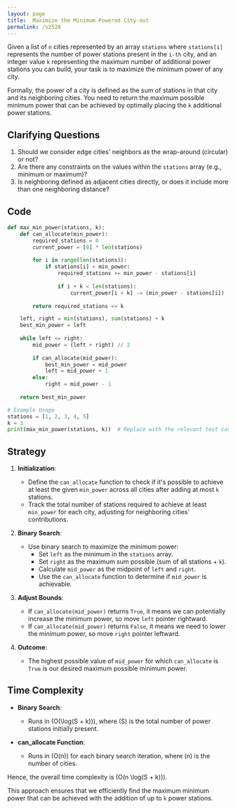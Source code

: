 ```yaml
---
layout: page
title:  Maximize the Minimum Powered City-out
permalink: /s2528
---
```


Given a list of `n` cities represented by an array `stations` where `stations[i]` represents the number of power stations present in the `i-th` city, and an integer value `k` representing the maximum number of additional power stations you can build, your task is to maximize the minimum power of any city.

Formally, the power of a city is defined as the sum of stations in that city and its neighboring cities. You need to return the maximum possible minimum power that can be achieved by optimally placing the `k` additional power stations.

## Clarifying Questions

1. Should we consider edge cities' neighbors as the wrap-around (circular) or not?
2. Are there any constraints on the values within the `stations` array (e.g., minimum or maximum)?
3. Is neighboring defined as adjacent cities directly, or does it include more than one neighboring distance?

## Code

```python
def max_min_power(stations, k):
    def can_allocate(min_power):
        required_stations = 0
        current_power = [0] * len(stations)
        
        for i in range(len(stations)):
            if stations[i] < min_power:
                required_stations += min_power - stations[i]
                
                if i + k < len(stations):
                    current_power[i + k] -= (min_power - stations[i])
        
        return required_stations <= k

    left, right = min(stations), sum(stations) + k
    best_min_power = left
    
    while left <= right:
        mid_power = (left + right) // 2
        
        if can_allocate(mid_power):
            best_min_power = mid_power
            left = mid_power + 1
        else:
            right = mid_power - 1
    
    return best_min_power

# Example Usage
stations = [1, 2, 3, 4, 5]
k = 3
print(max_min_power(stations, k))  # Replace with the relevant test cases
```

## Strategy

1. **Initialization**:
   - Define the `can_allocate` function to check if it's possible to achieve at least the given `min_power` across all cities after adding at most `k` stations.
   - Track the total number of stations required to achieve at least `min_power` for each city, adjusting for neighboring cities' contributions.

2. **Binary Search**:
   - Use binary search to maximize the minimum power:
     - Set `left` as the minimum in the `stations` array.
     - Set `right` as the maximum sum possible (sum of all stations + `k`).
     - Calculate `mid_power` as the midpoint of `left` and `right`.
     - Use the `can_allocate` function to determine if `mid_power` is achievable.

3. **Adjust Bounds**:
   - If `can_allocate(mid_power)` returns `True`, it means we can potentially increase the minimum power, so move `left` pointer rightward.
   - If `can_allocate(mid_power)` returns `False`, it means we need to lower the minimum power, so move `right` pointer leftward.

4. **Outcome**:
   - The highest possible value of `mid_power` for which `can_allocate` is `True` is our desired maximum possible minimum power.

## Time Complexity

- **Binary Search**:
  - Runs in \(O(\log(S + k))\), where \(S\) is the total number of power stations initially present.
  
- **can_allocate Function**:
  - Runs in \(O(n)\) for each binary search iteration, where \(n\) is the number of cities.
  
Hence, the overall time complexity is \(O(n \log(S + k))\).

This approach ensures that we efficiently find the maximum minimum power that can be achieved with the addition of up to `k` power stations.